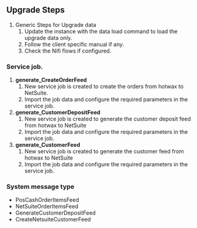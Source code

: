 ## Upgrade Steps
1. Generic Steps for Upgrade data
    1. Update the instance with the data load command to load the upgrade data only.
    2. Follow the client specific manual if any.
    3. Check the Nifi flows if configured.

### Service job.
1. **generate_CreateOrderFeed**
   1. New service job is created to create the orders from hotwax to NetSuite.
   2. Import the job data and configure the required parameters in the service job.
2. **generate_CustomerDepositFeed**
   1. New service job is created to generate the customer deposit feed from hotwax to NetSuite
   2. Import the job data and configure the required parameters in the service job.
3. **generate_CustomerFeed**
   1. New service job is created to generate the customer feed from hotwax to NetSuite
   2. Import the job data and configure the required parameters in the service job.

### System message type
- PosCashOrderItemsFeed 
- NetSuiteOrderItemsFeed
- GenerateCustomerDepositFeed
- CreateNetsuiteCustomerFeed
